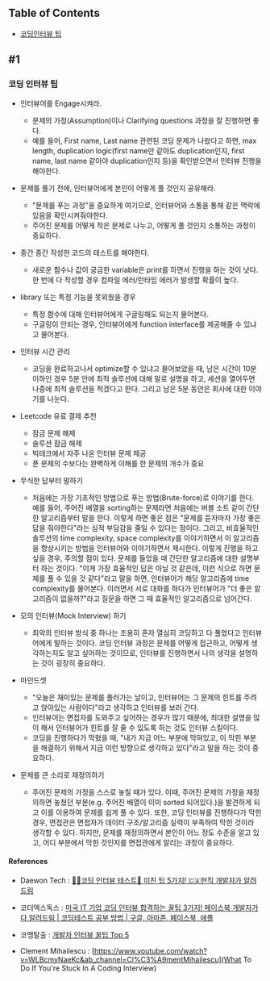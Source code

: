 
## Table of Contents

- [코딩인터뷰 팁](#1)


## #1
### 코딩 인터뷰 팁
- 인터뷰어를 Engage시켜라.
    - 문제의 가정(Assumption)이나 Clarifying questions 과정을 잘 진행하면 좋다.
    - 예를 들어, First name, Last name 관련된 코딩 문제가 나왔다고 하면, max length, duplication logic(first name만 같아도 duplication인지, first name, last name 같아야 duplication인지 등)을 확인받으면서 인터뷰 진행을 해야한다.
- 문제를 풀기 전에, 인터뷰어에게 본인이 어떻게 풀 것인지 공유해라.
    - "문제를 푸는 과정"을 중요하게 여기므로, 인터뷰어와 소통을 통해 같은 맥락에 있음을 확인시켜줘야한다.
    - 주어진 문제를 어떻게 작은 문제로 나누고, 어떻게 풀 것인지 소통하는 과정이 중요하다.
- 중간 중간 작성한 코드의 테스트를 해야한다.
    - 새로운 함수나 값이 궁금한 variable은 print를 하면서 진행을 하는 것이 낫다. 한 번에 다 작성할 경우 컴파일 에러/런타임 에러가 발생할 확률이 높다.
- library 또는 특정 기능을 못외웠을 경우
    - 특정 함수에 대해 인터뷰어에게 구글링해도 되는지 물어본다.
    - 구글링이 안되는 경우, 인터뷰어에게 function interface를 제공해줄 수 있냐고 물어본다.
- 인터뷰 시간 관리
    - 코딩을 완료하고나서 optimize할 수 있냐고 물어보았을 때, 남은 시간이 10분 이하인 경우 5분 안에 최적 솔루션에 대해 말로 설명을 하고, 세션을 열어두면 나중에 최적 솔루션을 적겠다고 한다. 그리고 남은 5분 동안은 회사에 대한 이야기를 나눈다.

- Leetcode 유료 결제 추천
    - 잠금 문제 해제
    - 솔루션 잠금 해제
    - 빅테크에서 자주 나온 인터뷰 문제 제공
    - 푼 문제의 수보다는 완벽하게 이해를 한 문제의 개수가 중요

- 무식한 답부터 말하기
    - 처음에는 가장 기초적인 방법으로 푸는 방법(Brute-force)로 이야기를 한다.
    예를 들어, 주어진 배열을 sorting하는 문제라면 처음에는 버블 소트 같이 간단한 알고리즘부터 말을 한다. 이렇게 하면 좋은 점은 "문제를 듣자마자 가장 좋은 답을 줘야한다"라는 심적 부담감을 줄일 수 있다는 점이다. 그리고, 비효율적인 솔루션의 time complexity, space complexity를 이야기하면서 이 알고리즘을 향상시키는 방법을 인터뷰어와 이야기하면서 제시한다. 이렇게 진행을 하고 싶을 경우, 주의할 점이 있다. 문제를 들었을 때 간단한 알고리즘에 대한 설명부터 하는 것이다. "이게 가장 효율적인 답은 아닐 것 같은데, 이런 식으로 하면 문제를 풀 수 있을 것 같다"라고 말을 하면, 인터뷰어가 해당 알고리즘에 time complexity를 물어본다. 이러면서 서로 대화를 하다가 인터뷰어가 "더 좋은 알고리즘이 없을까?"라고 질문을 하면 그 때 효율적인 알고리즘으로 넘어간다.
- 모의 인터뷰(Mock Interview) 하기
    - 최악의 인터뷰 방식 중 하나는 조용히 혼자 열심히 코딩하고 다 풀었다고 인터뷰어에게 말하는 것이다. 코딩 인터뷰 과정은 문제를 어떻게 접근하고, 어떻게 생각하는지도 알고 싶어하는 것이므로, 인터뷰를 진행하면서 나의 생각을 설명하는 것이 굉장히 중요하다.
- 마인드셋
    - "오늘은 재미있는 문제를 풀러가는 날이고, 인터뷰어는 그 문제의 힌트를 주려고 앉아있는 사람이다"라고 생각하고 인터뷰를 보러 간다.
    - 인터뷰어는 면접자를 도와주고 싶어하는 경우가 많기 때문에, 최대한 설명을 많이 해서 인터뷰어가 힌트를 잘 줄 수 있도록 하는 것도 인터뷰 스킬이다.
    - 코딩을 진행하다가 막혔을 때, "내가 지금 어느 부분에 막혀있고, 이 막힌 부분을 해결하기 위해서 지금 이런 방향으로 생각하고 있다"라고 말을 하는 것이 중요하다.
- 문제를 큰 소리로 재정의하기
    - 주어진 문제의 가정을 스스로 놓칠 때가 있다. 이때, 주어진 문제의 가정을 재정의하면 놓쳤던 부분(e.g. 주어진 배열이 이미 sorted 되어있다.)을 발견하게 되고 이를 이용하여 문제를 쉽게 풀 수 있다. 또한, 코딩 인터뷰를 진행하다가 막힌 경우, 면접관은 면접자가 데이터 구조/알고리즘 실력이 부족하여 막힌 것이라 생각할 수 있다. 하지만, 문제를 재정의하면서 본인이 어느 정도 수준을 알고 있고, 어디 부분에서 막힌 것인지를 면접관에게 알리는 과정이 중요하다. 


#### References
- Daewon Tech : [🧑‍💻코딩 인터뷰 테스트🧪 미친 팁 5가지! 🇨🇦현직 개발자가 알려드림](https://www.youtube.com/watch?v=ACcSd8SbgKg&ab_channel=DaewonTech%F0%9F%91%A8%E2%80%8D%F0%9F%92%BB%5B%EC%BA%90%EB%82%98%EB%8B%A4%EA%B0%9C%EB%B0%9C%EC%9E%90%5D)

- 코더엑스독스 : [미국 IT 기업 코딩 인터뷰 합격하는 꿀팁 3가지! 페이스북 개발자가 다 알려드림 | 코딩테스트 공부 방법 | 구글, 아마존, 페이스북, 애플
](https://www.youtube.com/watch?v=MLFuRONB9IQ&ab_channel=CODERXDOX%EC%BD%94%EB%8D%94%EC%97%91%EC%8A%A4%EB%8F%85%EC%8A%A4)

- 코맹탈출 : [개발자 인터뷰 꿀팁 Top 5](https://www.youtube.com/watch?v=ozaRKb1NXaE&ab_channel=%EC%BD%94%EB%A7%B9%ED%83%88%EC%B6%9C-%EC%8B%A4%EB%A6%AC%EC%BD%98%EB%B0%B8%EB%A6%AC%EA%B0%9C%EB%B0%9C%EC%9D%B4%EC%95%BC%EA%B8%B0)

- Clement Mihailescu : [https://www.youtube.com/watch?v=WLBcmyNaeKc&ab_channel=Cl%C3%A9mentMihailescu](What To Do If You're Stuck In A Coding Interview)